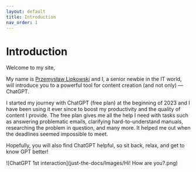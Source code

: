 ```yaml
---
layout: default
title: Introduction
nav_order: 1
---
```


# Introduction
Welcome to my site,

My name is [Przemysław Lipkowski](https://www.linkedin.com/in/przemys%C5%82aw-lipkowski-5b73b0261/) and I, a senior newbie in the IT world, will introduce you to a powerful tool for content creation (and not only) — ChatGPT. 

I started my journey with ChatGPT (free plan) at the beginning of 2023 and I have been using it ever since to boost my productivity and the quality of content I provide. The free plan gives me all the help I need with tasks such as answering problematic emails, clarifying hard-to-understand manuals, researching the problem in question, and many more. It helped me out when the deadlines seemed impossible to meet. 

Hopefully, you will also find ChatGPT helpful, so sit back, relax, and get to know GPT better!

![ChatGPT 1st interaction](just-the-docs/Images/Hi! How are you?.png)
